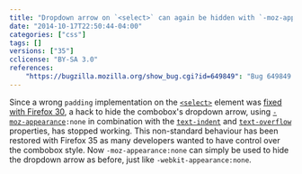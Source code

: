 ```yaml
---
title: "Dropdown arrow on `<select>` can again be hidden with `-moz-appearance:none`"
date: "2014-10-17T22:50:44-04:00"
categories: ["css"]
tags: []
versions: ["35"]
cclicense: "BY-SA 3.0"
references:
    "https://bugzilla.mozilla.org/show_bug.cgi?id=649849": "Bug 649849 – Make -moz-appearance:none on a combobox remove the dropdown button"
---
```

Since a wrong `padding` implementation on the [`<select>`](https://developer.mozilla.org/en-US/docs/Web/HTML/Element/select) element was [fixed with Firefox 30](https://www.fxsitecompat.com/en-CA/docs/2014/incorrect-padding-implementation-on-select-has-been-fixed/), a hack to hide the combobox's dropdown arrow, using [`-moz-appearance`](https://developer.mozilla.org/en-US/docs/Web/CSS/-moz-appearance)`:none` in combination with the [`text-indent`](https://developer.mozilla.org/en-US/docs/Web/CSS/text-indent) and [`text-overflow`](https://developer.mozilla.org/en-US/docs/Web/CSS/text-overflow) properties, has stopped working. This non-standard behaviour has been restored with Firefox 35 as many developers wanted to have control over the combobox style. Now `-moz-appearance:none` can simply be used to hide the dropdown arrow as before, just like `-webkit-appearance:none`.
